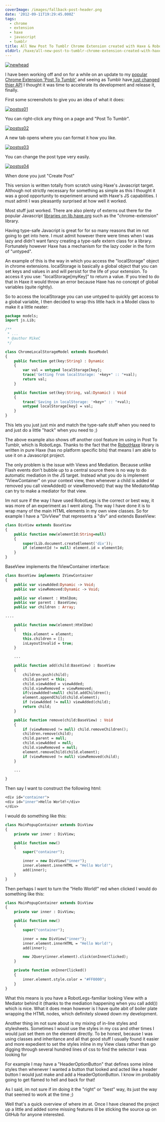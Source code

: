 ```yaml
---
coverImage: /images/fallback-post-header.png
date: '2012-09-11T19:29:45.000Z'
tags:
  - chrome
  - extension
  - haxe
  - javascript
  - tumblr
title: All New Post To Tumblr Chrome Extension created with Haxe & Robotlegs
oldUrl: /haxe/all-new-post-to-tumblr-chrome-extension-created-with-haxe-robotlegs
---
```


[![](/wp-content/uploads/2012/09/newhead.jpg "newhead")](/wp-content/uploads/2012/09/newhead.jpg)

I have been working off and on for a while on an update to my [popular Chrome Extension 'Post To Tumblr'](https://chrome.google.com/webstore/detail/dbpicbbcpanckagpdjflgojlknomoiah) and seeing as Tumblr have[ just changed thier API](https://developers.tumblr.com/post/28557510444/welcome-to-the-official-tumblr-developers-blog) I thought it was time to accelerate its development and release it, finally.

<!-- more -->

First some screenshots to give you an idea of what it does:

[![](/wp-content/uploads/2012/09/postss01.jpg "postss01")](/wp-content/uploads/2012/09/postss01.jpg)

You can right-click any thing on a page and "Post To Tumblr".

[![](/wp-content/uploads/2012/09/postss02.jpg "postss02")](/wp-content/uploads/2012/09/postss02.jpg)

A new tab opens where you can format it how you like.

[![](/wp-content/uploads/2012/09/postss03.jpg "postss03")](/wp-content/uploads/2012/09/postss03.jpg)

You can change the post type very easily.

[![](/wp-content/uploads/2012/09/postss04.jpg "postss04")](/wp-content/uploads/2012/09/postss04.jpg)

When done you just "Create Post"

This version is written totally from scratch using Haxe's Javascript target. Although not strictly necessary for something as simple as this I thought it was a good opportunity to experiment around with Haxe's JS capabilities. I must admit I was pleasantly surprised at how well it worked.

Most stuff just worked. There are also plenty of externs out there for the popular Javascript [libraries on lib.haxe.org](https://lib.haxe.org/t/js) such as the "chrome-extension" library.

Having type-safe Javacript is great for for so many reasons that im not going to get into here. I must admit however there were times when I was lazy and didn't want fancy creating a type-safe extern class for a library. Fortunately however Haxe has a mechanism for the lazy coder in the form of "untyped".

An example of this is the way in which you access the "localStorage" object in chrome extensions. localStorage is basically a global object that you can set keys and values in and will persist for the life of your extension. To access it you use: "localStorage[myKey]" to return a value. If you tried to do that in Haxe it would throw an error because Haxe has no concept of global variables (quite rightly).

So to access the localStorage you can use untyped to quickly get access to a global variable, I then decided to wrap this little hack in a Model class to make it a little neater:

```haxe
package models;
import js.Lib;

/**
 * ...
 * @author MikeC
 */

class ChromeLocalStorageModel extends BaseModel
{
	public function get(key:String) : Dynamic
	{
		var val = untyped localStorage[key];
		trace('Getting from localStorage: '+key+" :: "+val);
		return val;
	}

	public function set(key:String, val:Dynamic) : Void
	{
		trace('Saving in localStorage: '+key+" :: "+val);
		untyped localStorage[key] = val;
	}
}

```

This lets you just just mix and match the type-safe stuff when you need to and just do a little "hack" when you need to ;)

The above example also shows off another cool feature im using in Post To Tumblr, which is RobotLegs. Thanks to the fact that the [RobotHaxe](https://github.com/DavidPeek/robothaxe) library is written in pure Haxe (has no platform specific bits) that means I am able to use it on a Javascript project.

The only problem is the issue with Views and Mediation. Because unlike Flash events don't bubble up to a central source there is no way to do automatic mediation in the JS target. Instead what you do is implement "IViewContainer" on your context view, then whenever a child is added or removed you call viewAdded() or viewRemoved() that way the MediatorMap can try to make a mediator for that view.

Im not sure if the way I have used RobotLegs is the correct or best way, it was more of an experiment as I went along. The way I have done it is to wrap many of the main HTML elements in my own view classes. So for example I have a "DivView" that represents a "div" and extends BaseView:

```haxe
class DivView extends BaseView
{
	public function new(elementId:String=null)
	{
		super(Lib.document.createElement('div'));
		if (elementId != null) element.id = elementId;
	}
}

```

BaseView implements the IViewContainer interface:

```haxe
class BaseView implements IViewContainer
{
	public var viewAdded:Dynamic -> Void;
	public var viewRemoved:Dynamic -> Void;

	public var element : HtmlDom;
	public var parent : BaseView;
	public var children : Array;

....

	public function new(element:HtmlDom)
	{
		this.element = element;
		this.children = [];
		isLayoutInvalid = true;
	}

	...

	public function add(child:BaseView) : BaseView
	{
		children.push(child);
		child.parent = this;
		child.viewAdded = viewAdded;
		child.viewRemoved = viewRemoved;
		if(viewAdded!=null) child.addChildren();
		element.appendChild(child.element);
		if (viewAdded != null) viewAdded(child);
		return child;
	}

	public function remove(child:BaseView) : Void
	{
		if (viewRemoved != null) child.removeChildren();
		children.remove(child);
		child.parent = null;
		child.viewAdded = null;
		child.viewRemoved = null;
		element.removeChild(child.element);
		if (viewRemoved != null) viewRemoved(child);
	}

	...

}

```

Then say I want to construct the following html:

```haxe
<div id="container">
<div id="inner">Hello World!</div>
</div>
```

I would do something like this:

```haxe
class MainPopupContainer extends DivView
{
	private var inner : DivView;

	public function new()
	{
		super("container");

		inner = new DivView("inner");
		inner.element.innerHTML = "Hello World!";
		add(inner);
	}
}

```

Then perhaps I want to turn the "Hello World!" red when clicked I would do something like this:

```haxe
class MainPopupContainer extends DivView
{
	private var inner : DivView;

	public function new()
	{
		super("container");

		inner = new DivView("inner");
		inner.element.innerHTML = "Hello World!";
		add(inner);

		new JQuery(inner.element).click(onInnerClicked);
	}

	private function onInnerClicked()
	{
		inner.element.style.color = "#FF0000";
	}
}

```

What this means is you have a RobotLegs-familiar looking View with a Mediator behind it (thanks to the mediation happening when you call add()) which is nice. What it does mean however is I have quite abit of boiler plate wrapping the HTML nodes, which definitely slowed down my development.

Another thing im not sure about is my mixing of in-line styles and stylesheets. Sometimes I would use the styles in my css and other times I would just set them on the element directly. To be honest, because I was using classes and inheritance and all that good stuff I usually found it easier and more expedient to set the styles inline in my View class rather than go digging through several hundred lines of css to find the selector I was looking for

For example I may have a "HeaderOptionButton" that defines some inline styles then whenever I wanted a button that looked and acted like a header button I would just make and add a HeaderOptionButton. I know im probably going to get flamed to hell and back for that!

As I said, im not sure if im doing it the "right" or "best" way, its just the way that seemed to work at the time ;)

Well that's a quick overview of where im at. Once I have cleaned the project up a little and added some missing features ill be sticking the source up on GitHub for anyone interested.
